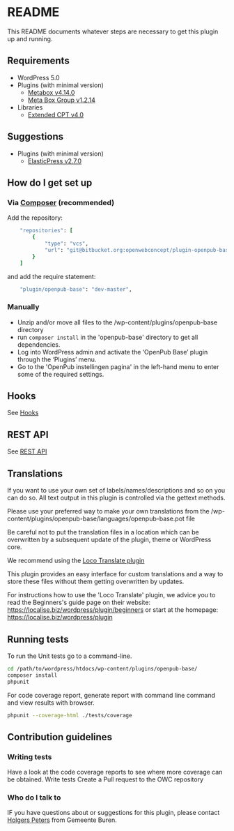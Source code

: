 # README

This README documents whatever steps are necessary to get this plugin up and running.

## Requirements

- WordPress 5.0
- Plugins (with minimal version)
  - [Metabox v4.14.0](https://metabox.io/)
  - [Meta Box Group v1.2.14](https://metabox.io/plugins/meta-box-group/)
- Libraries
  - [Extended CPT v4.0](https://github.com/johnbillion/extended-cpts)

## Suggestions

- Plugins (with minimal version)
  - [ElasticPress v2.7.0](https://github.com/10up/ElasticPress)

## How do I get set up

### Via [Composer](https://getcomposer.org/) (recommended)

Add the repository:

```ruby
    "repositories": [
        {
            "type": "vcs",
            "url": "git@bitbucket.org:openwebconcept/plugin-openpub-base.git"
        }
    ]
```

and add the require statement:

```ruby
    "plugin/openpub-base": "dev-master",
```

### Manually

* Unzip and/or move all files to the /wp-content/plugins/openpub-base directory
* run `composer install` in the 'openpub-base' directory to get all dependencies.
* Log into WordPress admin and activate the ‘OpenPub Base’ plugin through the ‘Plugins’ menu.
* Go to the 'OpenPub instellingen pagina' in the left-hand menu to enter some of the required settings.

## Hooks

See [Hooks](/docs/hooks.md)

## REST API

See [REST API](/docs/restapi.md)

## Translations

If you want to use your own set of labels/names/descriptions and so on you can do so.
All text output in this plugin is controlled via the gettext methods.

Please use your preferred way to make your own translations from the /wp-content/plugins/openpub-base/languages/openpub-base.pot file

Be careful not to put the translation files in a location which can be overwritten by a subsequent update of the plugin, theme or WordPress core.

We recommend using the [Loco Translate plugin](https://wordpress.org/plugins/loco-translate/)

This plugin provides an easy interface for custom translations and a way to store these files without them getting overwritten by updates.

For instructions how to use the 'Loco Translate' plugin, we advice you to read the Beginners's guide page on their website: https://localise.biz/wordpress/plugin/beginners
or start at the homepage: https://localise.biz/wordpress/plugin

## Running tests

To run the Unit tests go to a command-line.

```bash
cd /path/to/wordpress/htdocs/wp-content/plugins/openpub-base/
composer install
phpunit
```

For code coverage report, generate report with command line command and view results with browser.

```bash
phpunit --coverage-html ./tests/coverage
```

## Contribution guidelines

### Writing tests

Have a look at the code coverage reports to see where more coverage can be obtained.
Write tests
Create a Pull request to the OWC repository

### Who do I talk to

IF you have questions about or suggestions for this plugin, please contact
[Holgers Peters](mailto:hpeters@buren.nl) from Gemeente Buren.
